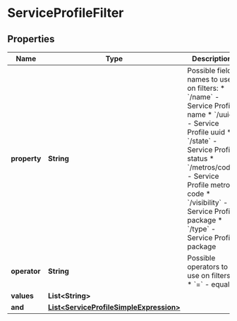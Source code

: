 

# ServiceProfileFilter


## Properties

| Name | Type | Description | Notes |
|------------ | ------------- | ------------- | -------------|
|**property** | **String** | Possible field names to use on filters:  * &#x60;/name&#x60; - Service Profile name  * &#x60;/uuid&#x60; - Service Profile uuid  * &#x60;/state&#x60; - Service Profile status  * &#x60;/metros/code&#x60; - Service Profile metro code  * &#x60;/visibility&#x60; - Service Profile package  * &#x60;/type&#x60; - Service Profile package  |  [optional] |
|**operator** | **String** | Possible operators to use on filters:  * &#x60;&#x3D;&#x60; - equal  |  [optional] |
|**values** | **List&lt;String&gt;** |  |  [optional] |
|**and** | [**List&lt;ServiceProfileSimpleExpression&gt;**](ServiceProfileSimpleExpression.md) |  |  [optional] |



